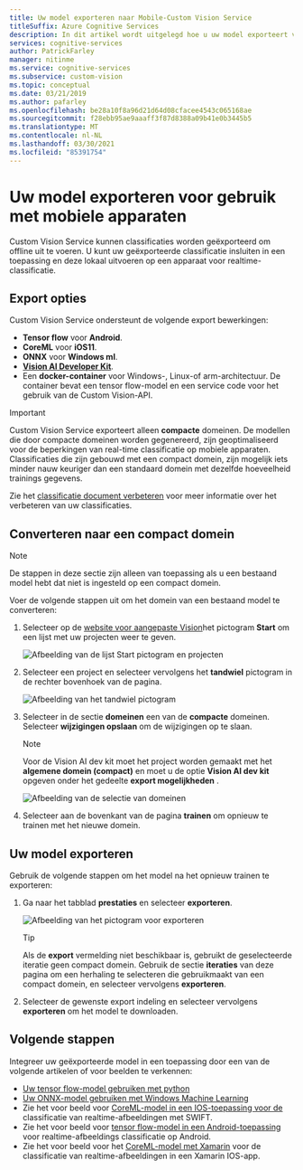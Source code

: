 ```yaml
---
title: Uw model exporteren naar Mobile-Custom Vision Service
titleSuffix: Azure Cognitive Services
description: In dit artikel wordt uitgelegd hoe u uw model exporteert voor gebruik bij het maken van mobiele toepassingen of het lokaal uitvoeren voor realtime-classificatie.
services: cognitive-services
author: PatrickFarley
manager: nitinme
ms.service: cognitive-services
ms.subservice: custom-vision
ms.topic: conceptual
ms.date: 03/21/2019
ms.author: pafarley
ms.openlocfilehash: be28a10f8a96d21d64d08cfacee4543c065168ae
ms.sourcegitcommit: f28ebb95ae9aaaff3f87d8388a09b41e0b3445b5
ms.translationtype: MT
ms.contentlocale: nl-NL
ms.lasthandoff: 03/30/2021
ms.locfileid: "85391754"
---
```

# <a name="export-your-model-for-use-with-mobile-devices"></a>Uw model exporteren voor gebruik met mobiele apparaten

Custom Vision Service kunnen classificaties worden geëxporteerd om offline uit te voeren. U kunt uw geëxporteerde classificatie insluiten in een toepassing en deze lokaal uitvoeren op een apparaat voor realtime-classificatie.

## <a name="export-options"></a>Export opties

Custom Vision Service ondersteunt de volgende export bewerkingen:

* __Tensor flow__ voor __Android__.
* __CoreML__ voor __iOS11__.
* __ONNX__ voor __Windows ml__.
* __[Vision AI Developer Kit](https://azure.github.io/Vision-AI-DevKit-Pages/)__.
* Een __docker-container__ voor Windows-, Linux-of arm-architectuur. De container bevat een tensor flow-model en een service code voor het gebruik van de Custom Vision-API.

> [!IMPORTANT]
> Custom Vision Service exporteert alleen __compacte__ domeinen. De modellen die door compacte domeinen worden gegenereerd, zijn geoptimaliseerd voor de beperkingen van real-time classificatie op mobiele apparaten. Classificaties die zijn gebouwd met een compact domein, zijn mogelijk iets minder nauw keuriger dan een standaard domein met dezelfde hoeveelheid trainings gegevens.
>
> Zie het [classificatie document verbeteren](getting-started-improving-your-classifier.md) voor meer informatie over het verbeteren van uw classificaties.

## <a name="convert-to-a-compact-domain"></a>Converteren naar een compact domein

> [!NOTE]
> De stappen in deze sectie zijn alleen van toepassing als u een bestaand model hebt dat niet is ingesteld op een compact domein.

Voer de volgende stappen uit om het domein van een bestaand model te converteren:

1. Selecteer op de [website voor aangepaste Vision](https://customvision.ai)het pictogram __Start__ om een lijst met uw projecten weer te geven.

    ![Afbeelding van de lijst Start pictogram en projecten](./media/export-your-model/projects-list.png)

1. Selecteer een project en selecteer vervolgens het __tandwiel__ pictogram in de rechter bovenhoek van de pagina.

    ![Afbeelding van het tandwiel pictogram](./media/export-your-model/gear-icon.png)

1. Selecteer in de sectie __domeinen__ een van de __compacte__ domeinen. Selecteer __wijzigingen opslaan__ om de wijzigingen op te slaan. 

    > [!NOTE]
    > Voor de Vision AI dev kit moet het project worden gemaakt met het __algemene domein (compact)__ en moet u de optie **Vision AI dev kit** opgeven onder het gedeelte **export mogelijkheden** .

    ![Afbeelding van de selectie van domeinen](./media/export-your-model/domains.png)

1. Selecteer aan de bovenkant van de pagina __trainen__ om opnieuw te trainen met het nieuwe domein.

## <a name="export-your-model"></a>Uw model exporteren

Gebruik de volgende stappen om het model na het opnieuw trainen te exporteren:

1. Ga naar het tabblad **prestaties** en selecteer __exporteren__. 

    ![Afbeelding van het pictogram voor exporteren](./media/export-your-model/export.png)

    > [!TIP]
    > Als de __export__ vermelding niet beschikbaar is, gebruikt de geselecteerde iteratie geen compact domein. Gebruik de sectie __iteraties__ van deze pagina om een herhaling te selecteren die gebruikmaakt van een compact domein, en selecteer vervolgens __exporteren__.

1. Selecteer de gewenste export indeling en selecteer vervolgens __exporteren__ om het model te downloaden.

## <a name="next-steps"></a>Volgende stappen

Integreer uw geëxporteerde model in een toepassing door een van de volgende artikelen of voor beelden te verkennen:

* [Uw tensor flow-model gebruiken met python](export-model-python.md)
* [Uw ONNX-model gebruiken met Windows Machine Learning](custom-vision-onnx-windows-ml.md)
* Zie het voor beeld voor [CoreML-model in een IOS-toepassing voor de](https://go.microsoft.com/fwlink/?linkid=857726) classificatie van realtime-afbeeldingen met SWIFT.
* Zie het voor beeld voor [tensor flow-model in een Android-toepassing](https://github.com/Azure-Samples/cognitive-services-android-customvision-sample) voor realtime-afbeeldings classificatie op Android.
* Zie het voor beeld voor het [CoreML-model met Xamarin](https://github.com/xamarin/ios-samples/tree/master/ios11/CoreMLAzureModel) voor de classificatie van realtime-afbeeldingen in een Xamarin IOS-app.
